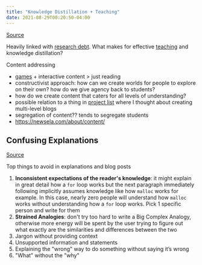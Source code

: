 ```yaml
---
title: "Knowledge Distillation + Teaching"
date: 2021-08-29T00:20:50-04:00
---
```


[Source](https://jvns.ca/blog/confusing-explanations/)

Heavily linked with [research debt](thoughts/research%20debt.md). What makes for effective [teaching](thoughts/teaching.md) and knowledge distillation?

Content addressing
-   [games](thoughts/game%20design.md) + interactive content > just reading
-   constructivist approach: how can we create worlds for people to explore on their own? how do we give agency back to students?
-   how do we create content that caters for all levels of understanding?
  -   possible relation to a thing in [project list](thoughts/idea%20list.md) where I thought about creating multi-level blogs
-   segregation of content?? tends to segregate students
-   https://newsela.com/about/content/

## Confusing Explanations
[Source](https://jvns.ca/blog/confusing-explanations/)

Top things to avoid in explanations and blog posts
1. **Inconsistent expectations of the reader's knowledge**: it might explain in great detail how a `for` loop works but the next paragraph immediately following implicitly assumes knowledge like how `malloc` works for example. In this case, nearly zero people will understand how `malloc` works without understanding how a `for` loop works. Pick 1 specific person and write for them
2. **Strained Analogies**: don't try too hard to write a Big Complex Analogy, otherwise more energy will be spent by the user trying to figure out what exactly are the similarities and differences between the two
3. Jargon without providing context
4. Unsupported information and statements
5. Explaining the "wrong" way to do something without saying it’s wrong
6. "What" without the "why"